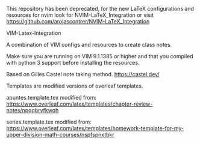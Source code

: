 This repository has been deprecated, for the new LaTeX configurations and resources for nvim look for NVIM-LaTeX_Integration or visit https://github.com/arojascontrer/NVIM-LaTeX_Integration
 
VIM-Latex-Integration

A combination of VIM configs and resources to create class notes.

Make sure you are running on VIM 9.1.1385 or higher and that you compiled with python 3 support before installing the resources.

Based on Gilles Castel note taking method. 
https://castel.dev/

Templates are modified versions of overleaf templates.

apuntes.template.tex modified from: https://www.overleaf.com/latex/templates/chapter-review-notes/npqqbrvfkwqh

series.template.tex modified from: https://www.overleaf.com/latex/templates/homework-template-for-my-upper-division-math-courses/nspfspnxtbkr
